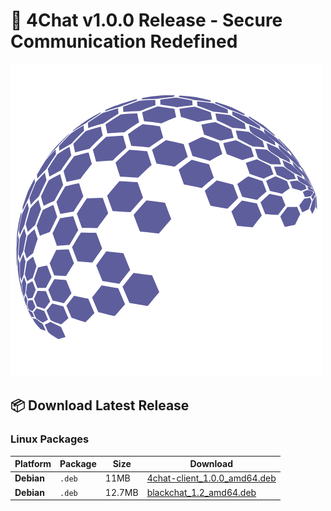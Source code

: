 # 🚀 4Chat v1.0.0 Release - Secure Communication Redefined

![4Chat Banner](release-banner.png)

## 📦 Download Latest Release

### Linux Packages
| Platform | Package | Size | Download |
|----------|---------|------|----------|
| **Debian** | `.deb` | 11MB | [4chat-client_1.0.0_amd64.deb](https://github.com/4insec/4chat/releases/download/v1.0.0/4chat-client_1.0.0_amd64.deb) |
| **Debian**| `.deb`|12.7MB |[blackchat_1.2_amd64.deb](https://github.com/4insec-com/4chat/releases/download/v1.2.0/blackchat_1.2_amd64.deb) |

